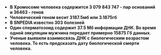 * **В Хромосоме человека содержится 3 079 843 747 - пар оснований и 36463 - генов**
* **Человеческий геном весит 3187.5мб или 3.1875гб**
* **В SNPEDIA известно 303 болезней**
* **Один сперматозоид содержит 37.5 Мб информации ДНК. Во время одной эякуляции мужчина передает примерно 15875 Гб данных.**
* **Ученые выявили взаимосвязь ДНК с биологическим возрастом человека. То есть предсказать дату биологической смерти человека.**
